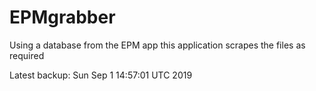 # EPMgrabber
Using a database from the EPM app this application scrapes the files as required


Latest backup: Sun Sep 1 14:57:01 UTC 2019
